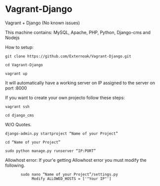 # Vagrant-Django
Vagrant + Django (No known issues)

This machine contains: MySQL, Apache, PHP, Python, Django-cms and Nodejs

How to setup:

    git clone https://github.com/Externoak/Vagrant-Django.git

    cd Vagrant-Django

    vagrant up

It will automatically have a working server on IP assigned to the server on port :8000

If you want to create your own projecto follow these steps:

    vagrant ssh

    cd django_cms

W/O Quotes.

    django-admin.py startproject “Name of your Project”

    cd “Name of your Project”
    
    sudo python manage.py runserver “IP:PORT”

Allowhost error:
    If your'e getting Allowhost error you must modify the following.
          
           sudo nano “Name of your Project”/settings.py
                Modify ALLOWED_HOSTS = ['"Your IP"']
